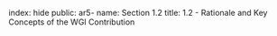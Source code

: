 index: hide
public: ar5-
name: Section 1.2
title: 1.2 - Rationale and Key Concepts of the WGI Contribution


